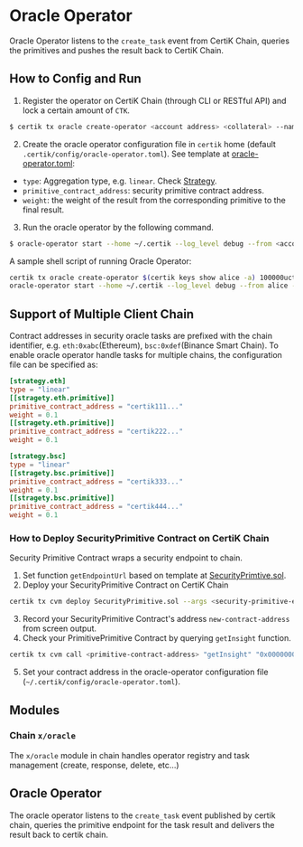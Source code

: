 # Oracle Operator

Oracle Operator listens to the `create_task` event from CertiK Chain, queries the primitives and pushes the result back to CertiK Chain.

## How to Config and Run

1. Register the operator on CertiK Chain (through CLI or RESTful API) and lock a certain amount of `CTK`.
  ```bash
  $ certik tx oracle create-operator <account address> <collateral> --name <operator name> --from <account> --fees 5000uctk --chain-id <chainid> -y -b block
  ```
2. Create the oracle operator configuration file in `certik` home (default `.certik/config/oracle-operator.toml`). See template at [oracle-operator.toml](oracle-operator.toml):
  - `type`: Aggregation type, e.g. `linear`. Check [Strategy](STRATEGY.md).
  - `primitive_contract_address`: security primitive contract address.
  - `weight`: the weight of the result from the corresponding primitive to the final result.
3. Run the oracle operator by the following command.
  ```bash
  $ oracle-operator start --home ~/.certik --log_level debug --from <account> --chain-id <chainid>
  ```

A sample shell script of running Oracle Operator:

```bash
certik tx oracle create-operator $(certik keys show alice -a) 100000uctk --from alice --fees 5000uctk --chain-id yulei-4 -y -b block
oracle-operator start --home ~/.certik --log_level debug --from alice --chain-id yulei-4
```

## Support of Multiple Client Chain

Contract addresses in security oracle tasks are prefixed with the chain identifier, e.g. `eth:0xabc`(Ethereum), `bsc:0xdef`(Binance Smart Chain). To enable oracle operator handle tasks for multiple chains, the configuration file can be specified as:

```toml
[strategy.eth]
type = "linear"
[[stragety.eth.primitive]]
primitive_contract_address = "certik111..."
weight = 0.1
[[stragety.eth.primitive]]
primitive_contract_address = "certik222..."
weight = 0.1

[strategy.bsc]
type = "linear"
[[stragety.bsc.primitive]]
primitive_contract_address = "certik333..."
weight = 0.1
[[stragety.bsc.primitive]]
primitive_contract_address = "certik444..."
weight = 0.1
```

### How to Deploy SecurityPrimitive Contract on CertiK Chain

Security Primitive Contract wraps a security endpoint to chain.

1. Set function `getEndpointUrl` based on template at [SecurityPrimtive.sol](contracts/SecurityPrimitive.sol).
2. Deploy your SecurityPrimitive Contract on CertiK Chain
  ```bash
  certik tx cvm deploy SecurityPrimitive.sol --args <security-primitive-endpoint> --from <account> --gas-prices 0.025uctk --gas-adjustment 2.0 --gas auto -y -b block
  ```
3. Record your SecurityPrimitive Contract's address `new-contract-address` from screen output.
4. Check your PrimitivePrimitive Contract by querying `getInsight` function.
  ```bash
  certik tx cvm call <primitive-contract-address> "getInsight" "0x00000000000000000000" "0x0100" --from <account> --gas-prices 0.025uctk --gas-adjustment 2.0 --gas auto -y -b block
  ```
5. Set your contract address in the oracle-operator configuration file (`~/.certik/config/oracle-operator.toml`).

## Modules

### Chain `x/oracle`

The `x/oracle` module in chain handles operator registry and task management (create, response, delete, etc...)

## Oracle Operator

The oracle operator listens to the `create_task` event published by certik chain, queries the primitive endpoint for the task result and delivers the result back to certik chain.
